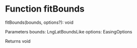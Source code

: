 # Function fitBounds

fitBounds(bounds, options?): void

Parameters
    bounds: LngLatBoundsLike
    <Optional> options: EasingOptions

Returns void